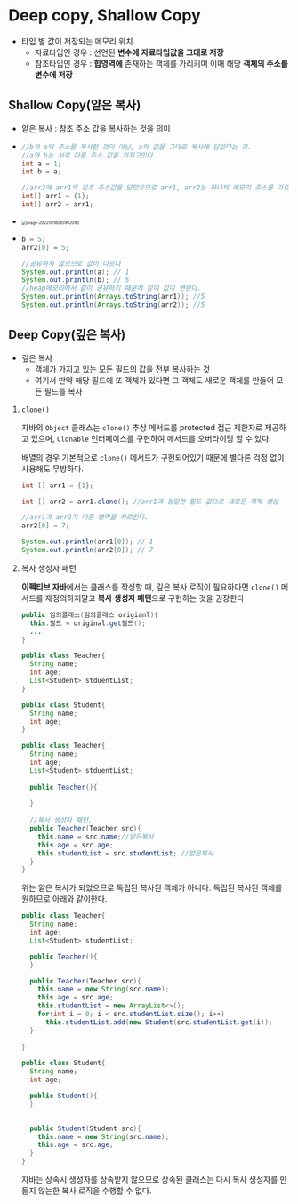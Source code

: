# Deep copy, Shallow Copy



- 타입 별 값이 저장되는 메모리 위치
  - 자료타입인 경우 : 선언된 **변수에** **자료타입값을 그대로 저장**
  - 참조타입인 경우 : **힙영역에** 존재하는 객체를 가리키며 이때 해당 **객체의 주소를 변수에 저장**





## Shallow Copy(얕은 복사)

- 얕은 복사 : 참조 주소 값을 복사하는 것을 의미

- ```java
  //b가 a의 주소를 복사한 것이 아닌, a의 값을 그대로 복사해 담았다는 것.
  //a와 b는 서로 다른 주소 값을 가지고있다.
  int a = 1;
  int b = a;
  
  //arr2에 arr1의 참조 주소값을 담았으므로 arr1, arr2는 하나의 메모리 주소를 가르키고 있다.
  int[] arr1 = {1};
  int[] arr2 = arr1;
  ```

- <img src="img/깊은복사_얕은복사/image-20220918065902093.png" alt="image-20220918065902093" style="zoom:50%;" />

- ```java
  b = 5;
  arr2[0] = 5;
  
  //공유하지 않으므로 값이 다르다
  System.out.println(a); // 1
  System.out.println(b); // 5
  //heap메모리에서 같이 공유하기 때문에 같이 값이 변한다.
  System.out.println(Arrays.toString(arr1)); //5
  System.out.println(Arrays.toString(arr2)); //5 
  ```







## Deep Copy(깊은 복사)

- 깊은 복사
  - 객체가 가지고 있는 모든 필드의 값을 전부 복사하는 것
  - 여기서 만약 해당 필드에 또 객체가 있다면 그 객체도 새로운 객체를 만들어 모든 필드를 복사



1. `clone()`

   자바의 `Object` 클래스는 `clone()` 추상 메서드를 protected 접근 제한자로 제공하고 있으며, `Clonable` 인터페이스를 구현하여 메서드를 오버라이딩 할 수 있다.

   배열의 경우 기본적으로 `clone()` 메서드가 구현되어있기 때문에 별다른 걱정 없이 사용해도 무방하다.

   ```java
   int [] arr1 = {1};
   
   int [] arr2 = arr1.clone(); //arr1과 동일한 필드 값으로 새로운 객체 생성
   
   //arr1과 arr2가 다른 영역을 카르킨다.
   arr2[0] = 7;
   
   System.out.println(arr1[0]); // 1
   System.out.println(arr2[0]); // 7
   ```

    

2. 복사 생성자 패턴

   **이펙티브 자바**에서는 클래스를 작성할 때, 깊은 복사 로직이 필요하다면 `clone()` 메서드를 재정의하지말고 **복사 생성자 패턴**으로 구현하는 것을 권장한다

   ```java
   public 임의클래스(임의클래스 origianl){
     this.필드 = original.get필드();
     ...
   }
   ```

   ```java
   public class Teacher{
     String name;
     int age;
     List<Student> stduentList;
   }
   
   public class Student{
     String name;
     int age;
   }
   
   ```

   

   ```java
   public class Teacher{
     String name;
     int age;
     List<Student> stduentList;
     
     public Teacher(){
       
     }
     
     //복사 생성자 패턴.
     public Teacher(Teacher src){
       this.name = src.name;//얕은복사
       this.age = src.age;
       this.studentList = src.studentList; //얕은복사
     }
   }
   ```

   위는 얕은 복사가 되었으므로 독립된 복사된 객체가 아니다. 독립된 복사된 객체를 원하므로 아래와 같이한다.

   ```java
   public class Teacher{
     String name;
     int age;
     List<Student> studentList;
   
     public Teacher(){
     }
   
     public Teacher(Teacher src){
       this.name = new String(src.name);
       this.age = src.age;
       this.studentList = new ArrayList<>();
       for(int i = 0; i < src.studentList.size(); i++)
         this.studentList.add(new Student(src.studentList.get(i));
     }
                              
   }
   
   public class Student{
     String name;
     int age;
   
     public Student(){
     }
   
     
     public Student(Student src){
       this.name = new String(src.name);
       this.age = src.age;
     }
   }
   ```

   

   

   자바는 상속시 생성자를 상속받지 않으므로 상속된 클래스는 다시 복사 생성자를 만들지 않는한 복사 로직을 수행할 수 없다.